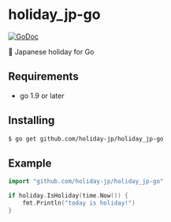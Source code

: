 # holiday_jp-go

[![GoDoc](https://godoc.org/github.com/holiday-jp/holiday_jp-go?status.svg)](https://godoc.org/github.com/holiday-jp/holiday_jp-go)

🎌 Japanese holiday for Go

## Requirements
* go 1.9 or later

## Installing

```bash
$ go get github.com/holiday-jp/holiday_jp-go
```

## Example

```go
import "github.com/holiday-jp/holiday_jp-go"

if holiday.IsHoliday(time.Now()) {
    fmt.Println("today is holiday!")
}
```
